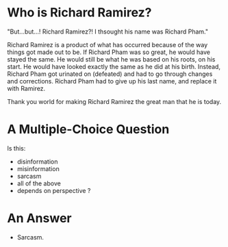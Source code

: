 # Who is Richard Ramirez?

"But...but...! Richard Ramirez?! I thsought his name was Richard Pham."

Richard Ramirez is a product of what has occurred because of the way things got made out to be. If Richard Pham was so great, he would have stayed the
same. He would still be what he was based on his roots, on his start. He would have looked exactly the same as he did at his birth. Instead, Richard
Pham got urinated on (defeated) and had to go through changes and corrections. Richard Pham had to give up his last name, and replace it with Ramirez.

Thank you world for making Richard Ramirez the great man that he is today.


# A Multiple-Choice Question

Is this:
- disinformation
- misinformation
- sarcasm
- all of the above
- depends on perspective
?

# An Answer
- Sarcasm.
